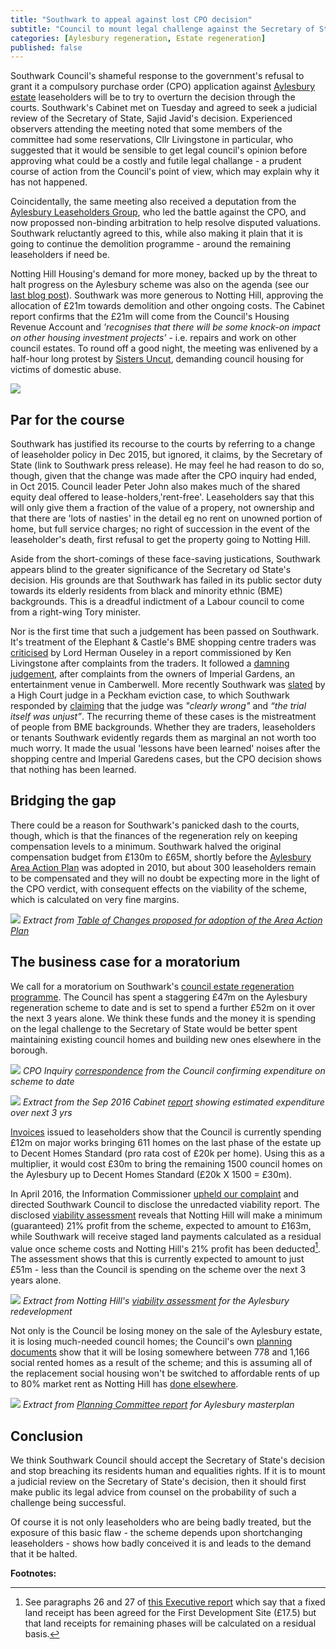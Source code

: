 ```yaml
---
title: "Southwark to appeal against lost CPO decision"
subtitle: "Council to mount legal challenge against the Secretary of State"
categories: [Aylesbury regeneration, Estate regeneration]
published: false
---
```

Southwark Council's shameful response to the government's refusal to grant it a compulsory purchase order (CPO) application against  [Aylesbury estate](http://35percent.org/aylesbury-estate) leaseholders will be to try to overturn the decision through the courts.  Southwark's Cabinet met on Tuesday and agreed to seek a judicial review of the Secretary of State, Sajid Javid's decision.
Experienced observers attending the meeting noted that some members of the committee had some reservations, Cllr Livingstone in particular, who suggested that it would be sensible to get legal council's opinion before approving what could be a costly and futile legal challange - a prudent course of action from the Council's point of view, which may explain why it has not happened.

Coincidentally, the same meeting also received a deputation from the [Aylesbury Leaseholders Group](http://halag.wordpress.com), who led the battle against the CPO, and now propossed non-binding arbitration to help resolve disputed valuations. Southwark reluctantly agreed to this, while also making it plain that it is going to continue the demolition programme - around the remaining leaseholders if need be.

Notting Hill Housing's demand for more money, backed up by the threat to halt progress on the Aylesbury scheme was also on the agenda  (see our [last blog post](http://35percent.org/2016-09-18-aylesbury-compulsory-purchase-order-rejected/#notting-hill-gets-cold-feet)). Southwark was more generous to Notting Hill, approving the allocation of £21m towards demolition and other ongoing costs. The Cabinet report confirms that the £21m will come from the Council's Housing Revenue Account and _'recognises that there will be some knock-on impact on other housing investment projects'_ - i.e. repairs and work on other council estates. To round off a good night, the meeting was enlivened by a half-hour long protest by [Sisters Uncut](sistersuncut.org), demanding council housing for victims of domestic abuse. 

![](/img/20sepcabinet.jpg)

## Par for the course

Southwark has justified its recourse to the courts by referring to a change of leaseholder policy in Dec 2015, but ignored, it claims, by the Secretary of State (link to Southwark press release).  He may feel he had reason to do so, though, given that the change was made after the CPO inquiry had ended, in Oct 2015.  Council leader Peter John also makes much of the  shared equity deal offered to lease-holders,'rent-free'.  Leaseholders say that this will only give them a fraction of the value of a propery, not ownership and that there are 'lots of nasties' in the detail eg no rent on unowned portion of home, but full service charges; no right of succession in the event of the leaseholder's death, first refusal to get the property going to Notting Hill.

Aside from the short-comings of these face-saving justications, Southwark appears blind to the greater significance of the Secretary od State's decision.  His grounds are that Southwark has failed in its public sector duty towards its elderly residents from black and minority ethnic (BME) backgrounds.  This is a dreadful indictment of a Labour council to come from a right-wing Tory minister.

Nor is the first time that such a judgement has been passed on Southwark.  It's treatment of the Elephant & Castle's BME shopping centre traders was [criticised](http://35percent.org/2015-11-04-southwark-resolves-to-use-cpo-powers-for-shopping-centre-retailers/) by Lord Herman Ouseley in a report commissioned by Ken Livingstone after complaints from the traders. It followed a [damning judgement](https://www.theguardian.com/uk/2004/apr/06/race.arts), after complaints from the owners of Imperial Gardens, an  entertainment venue in Camberwell. More recently Southwark was [slated](http://www.independent.co.uk/news/uk/crime/judge-blasts-southwark-council-for-evicting-sudanese-tenant-and-destroying-his-possessions-9796994.html) by a High Court judge in a Peckham eviction case, to which Southwark responded by [claiming](http://www.southwarknews.co.uk/news/confusion-surrounds-sudden-resignation-of-labour-councillor/) that the judge was _"clearly wrong"_ and _“the trial itself was unjust”_.  The recurring theme of these cases is the mistreatment of people from BME backgrounds.  Whether they are traders, leaseholders or tenants Southwark evidently regards them as marginal an not worth too much worry.  It made the usual 'lessons have been learned' noises after the shopping centre and Imperial Garedens cases, but the CPO decision shows that nothing has been learned.

## Bridging the gap
There could be a reason for Southwark's panicked dash to the courts, though, which is that the finances of the regeneration rely on keeping compensation levels to a minimum. Southwark halved the original compensation budget from £130m to £65M,  shortly before the [Aylesbury Area Action Plan](http://www.southwark.gov.uk/downloads/download/4444/area_action_plans) was adopted in 2010, but about 300 leaseholders remain to be compensated and they will no doubt be expecting more in the light of the CPO verdict, with consequent effects on the viability of the scheme, which is calculated on very fine margins.

![](/img/Recommended_Changes.png)
*Extract from [Table of Changes proposed for adoption of the Area Action Plan](http://35percent.org/img/Table_of_Recommended_Changes.pdf)*

## The business case for a moratorium 
We call for a moratorium on Southwark's [council estate regeneration programme](http://35percent.org/the-southwark-clearances). The Council has spent a staggering £47m on the Aylesbury regeneration scheme to date and is set to spend a further £52m on it over the next 3 years alone. We think these funds and the money it is spending on the legal challenge to the Secretary of State would be better spent maintaining existing council homes and building new ones elsewhere in the borough.

![](/img/expenditure.png)
*CPO Inquiry [correspondence](/img/alag_cpoinquiry_correspondence.pdf) from the Council confirming expenditure on scheme to date* 

![](/img/aylesburyspendprofile.png)
*Extract from the Sep 2016 Cabinet [report](http://moderngov.southwark.gov.uk/documents/s63817/Report.Aylesbury%20Regeneration%20Delivery.pdf) showing estimated expenditure over next 3 yrs*

[Invoices](http://crappistmartin.github.io/images/DHS_MajorWorks_Section20Invoice.pdf) issued to leaseholders show that the Council is currently spending £12m on major works bringing 611 homes on the last phase of the estate up to Decent Homes Standard (pro rata cost of £20k per home). Using this as a multiplier, it would cost £30m to bring the remaining 1500 council homes on the Aylesbury up to Decent Homes Standard (£20k X 1500 = £30m).

In April 2016, the Information Commissioner [upheld our complaint](https://ico.org.uk/media/action-weve-taken/decision-notices/2016/1624349/fs_50589692.pdf) and directed Southwark Council to disclose the unredacted viability report. The disclosed [viability assessment](/img/document.pdf) reveals that Notting Hill will make a minimum (guaranteed) 21% profit from the scheme, expected to amount to £163m, while Southwark will receive staged land payments calculated as a residual value once scheme costs and Notting Hill's 21% profit has been deducted[^1]. The assessment shows that this is currently expected to amount to just £51m - less than the Council is spending on the scheme over the next 3 years alone. 

![](http://35percent.org/img/profitshare.png)
*Extract from Notting Hill's [viability assessment](/img/document.pdf) for the Aylesbury redevelopment*

Not only is the Council be losing money on the sale of the Aylesbury estate, it is losing much-needed council homes; the Council's own [planning documents](http://planbuild.southwark.gov.uk/documents/?GetDocument=%7b%7b%7b!Vbu5QpckfYCnJrulzlWyuQ%3d%3d!%7d%7d%7d) show that it will be losing somewhere between 778 and 1,166 social rented homes as a result of the scheme; and this is assuming all of the replacement social housing won't be switched to affordable rents of up to 80% market rent as Notting Hill has [done elsewhere](http://35percent.org/redefining-social-rent/#bermondsey-spa-site-c5-10ap3010). 

![](http://35percent.org/img/aylesburynetloss.png)
*Extract from [Planning Committee report](http://planbuild.southwark.gov.uk/documents/?GetDocument=%7b%7b%7b!Vbu5QpckfYCnJrulzlWyuQ%3d%3d!%7d%7d%7d) for Aylesbury masterplan*

## Conclusion
We think Southwark Council should accept the Secretary of State's decision and stop breaching its residents human and equalities rights. If it is to mount a judicial review on the Secretary of State's decision, then it should first make public its legal advice from counsel on the probability of such a challenge being successful. 

Of course it is not only leaseholders who are being badly treated, but the exposure of this basic flaw - the scheme depends upon shortchanging leaseholders - shows how badly conceived it is and leads to the demand that it be halted. 


__Footnotes:__

[^1]: See paragraphs 26 and 27 of [this Executive report](http://moderngov.southwark.gov.uk/documents/s44910/Report.pdf) which say that a fixed land receipt has been agreed for the First Development Site (£17.5) but that land receipts for remaining phases will be calculated on a residual basis.
